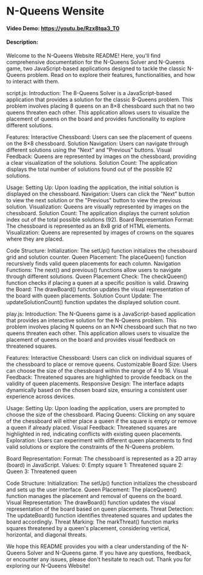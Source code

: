 # N-Queens Wensite
#### Video Demo:  <https://youtu.be/Rzx8tqa3_T0>
#### Description:

Welcome to the N-Queens Website README! Here, you'll find comprehensive documentation for the N-Queens Solver and N-Queens game, two JavaScript-based applications designed to tackle the classic N-Queens problem. Read on to explore their features, functionalities, and how to interact with them.

script.js:
Introduction:
The 8-Queens Solver is a JavaScript-based application that provides a solution for the classic 8-Queens problem. This problem involves placing 8 queens on an 8×8 chessboard such that no two queens threaten each other. This application allows users to visualize the placement of queens on the board and provides functionality to explore different solutions.

Features:
Interactive Chessboard: Users can see the placement of queens on the 8×8 chessboard.
Solution Navigation: Users can navigate through different solutions using the "Next" and "Previous" buttons.
Visual Feedback: Queens are represented by images on the chessboard, providing a clear visualization of the solutions.
Solution Count: The application displays the total number of solutions found out of the possible 92 solutions.

Usage:
Setting Up: Upon loading the application, the initial solution is displayed on the chessboard.
Navigation: Users can click the "Next" button to view the next solution or the "Previous" button to view the previous solution.
Visualization: Queens are visually represented by images on the chessboard.
Solution Count: The application displays the current solution index out of the total possible solutions (92).
Board Representation
Format: The chessboard is represented as an 8x8 grid of HTML <span> elements.
Visualization: Queens are represented by images of crowns on the squares where they are placed.

Code Structure:
Initialization: The setUp() function initializes the chessboard grid and solution counter.
Queen Placement: The placeQueen() function recursively finds valid queen placements for each column.
Navigation Functions: The next() and previous() functions allow users to navigate through different solutions.
Queen Placement Check: The checkQueen() function checks if placing a queen at a specific position is valid.
Drawing the Board: The drawBoard() function updates the visual representation of the board with queen placements.
Solution Count Update: The updateSolutionCount() function updates the displayed solution count.


play.js:
Introduction:
The N-Queens game is a JavaScript-based application that provides an interactive solution for the N-Queens problem. This problem involves placing N queens on an N×N chessboard such that no two queens threaten each other. This application allows users to visualize the placement of queens on the board and provides visual feedback on threatened squares.

Features:
Interactive Chessboard: Users can click on individual squares of the chessboard to place or remove queens.
Customizable Board Size: Users can choose the size of the chessboard within the range of 4 to 16.
Visual Feedback: Threatened squares are highlighted to provide feedback on the validity of queen placements.
Responsive Design: The interface adapts dynamically based on the chosen board size, ensuring a consistent user experience across devices.

Usage:
Setting Up: Upon loading the application, users are prompted to choose the size of the chessboard.
Placing Queens: Clicking on any square of the chessboard will either place a queen if the square is empty or remove a queen if already placed.
Visual Feedback: Threatened squares are highlighted in red, indicating conflicts with existing queen placements.
Exploration: Users can experiment with different queen placements to find valid solutions or explore the constraints of the N-Queens problem.

Board Representation:
Format: The chessboard is represented as a 2D array (board) in JavaScript.
Values:
0: Empty square
1: Threatened square
2: Queen
3: Threatened queen

Code Structure:
Initialization: The setUp() function initializes the chessboard and sets up the user interface.
Queen Placement: The placeQueen() function manages the placement and removal of queens on the board.
Visual Representation: The drawBoard() function updates the visual representation of the board based on queen placements.
Threat Detection: The updateBoard() function identifies threatened squares and updates the board accordingly.
Threat Marking: The markThreat() function marks squares threatened by a queen's placement, considering vertical, horizontal, and diagonal threats.

We hope this README provides you with a clear understanding of the N-Queens Solver and N-Queens game. If you have any questions, feedback, or encounter any issues, please don't hesitate to reach out. Thank you for exploring our N-Queens Website!
